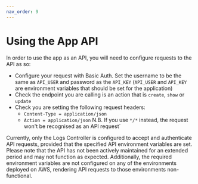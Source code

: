 ```yaml
---
nav_order: 9
---
```


# Using the App API

In order to use the app as an API, you will need to configure requests to the API as so:

- Configure your request with Basic Auth. Set the username to be the same as `API_USER` and password as the `API_KEY` (`API_USER` and `API_KEY` are environment variables that should be set for the application)
- Check the endpoint you are calling is an action that is `create`, `show` or `update`
- Check you are setting the following request headers:
  - `Content-Type = application/json`
  - `Action = application/json` N.B. If you use `*/*` instead, the request won't be recognised as an API request`

Currently, only the Logs Controller is configured to accept and authenticate API requests, provided that the specified API environment variables are set. Please note that the API has not been actively maintained for an extended period and may not function as expected. Additionally, the required environment variables are not configured on any of the environments deployed on AWS, rendering API requests to those environments non-functional.
